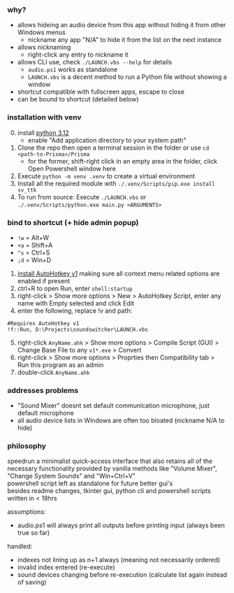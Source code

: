 ### why?
- allows hideing an audio device from this app without hiding it from other Windows menus
    - nickname any app "N/A" to hide it from the list on the next instance
- allows nicknaming
    - right-click any entry to nickname it
- allows CLI use, check `./LAUNCH.vbs --help` for details
    - `audio.ps1` works as standalone
    - `LAUNCH.vbs` is a decent method to run a Python file without showing a window
- shortcut compatible with fullscreen apps, escape to close
- can be bound to shortcut (detailed below)

### installation with venv
0. install [python 3.12](https://www.python.org/downloads/)
    - enable "Add application directory to your system path"
1. Clone the repo then open a terminal session in the folder or use `cd <path-to-Prisma>/Prisma`
    - for the former, shift-right click in an empty area in the folder, click Open Powershell window here
2. Execute `python -m venv .venv` to create a virtual environment
3. Install all the required module with `./.venv/Scripts/pip.exe install sv_ttk`
4. To run from source: Execute `./LAUNCH.vbs` or `./.venv/Scripts/python.exe main.py <ARGUMENTS>`

### bind to shortcut (+ hide admin popup)
- `!w` = Alt+W
- `+a` = Shift+A
- `^s` = Ctrl+S
- `;d` = Win+D

1. [install AutoHotkey v1](https://www.autohotkey.com/download/ahk-install.exe) making sure all context menu related options are enabled if present
2. ctrl+R to open Run, enter `shell:startup`
3. right-click > Show more options > New > AutoHotkey Script, enter any name with Empty selected and click Edit
4. enter the following, replace !v and path:
```ahk
#Requires AutoHotkey v1
!f::Run, D:\Projects\soundswitcher\LAUNCH.vbs
```
5. right-click `AnyName.ahk` > Show more options > Compile Script (GUI) > Change Base File to any `v1*.exe` > Convert
5. right-click > Show more options > Proprties then Compatibility tab > Run this program as an admin
6. double-click `AnyName.ahk`

### addresses problems
- "Sound Mixer" doesnt set default communication microphone, just default microphone
- all audio device lists in Windows are often too bloated (nickname N/A to hide)

### philosophy

speedrun a minimalist quick-access interface that also retains all of the necessary functionality provided by vanilla methods like "Volume Mixer", "Change System Sounds" and "Win+Ctrl+V"  
powershell script left as standalone for future better gui's  
besides readme changes, tkinter gui, python cli and powershell scripts written in < 18hrs

assumptions:
- audio.ps1 will always print all outputs before printing input (always been true so far)

handled:
- indexes not lining up as n+1 always (meaning not necessarily ordered)
- invalid index entered (re-execute)
- sound devices changing before re-execution (calculate list again instead of saving)